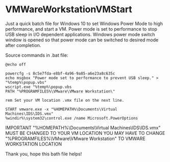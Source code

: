 # VMWareWorkstationVMStart
Just a quick batch file for Windows 10 to set Windows Power Mode to high performance, and start a VM.
Power mode is set to performance to stop USB sleep in I/O dependent applications.
Windows power mode switch window is opened so that power mode can be switched to desired mode after completion.

Source commands in .bat file:

```
@echo off

powercfg -s 8c5e7fda-e8bf-4a96-9a85-a6e23a8c635c
echo msgbox "Power mode set to performance to prevent USB sleep." > "%temp%\popup.vbs"
wscript.exe "%temp%\popup.vbs
PATH "%PROGRAMFILES%\VMware\VMware Workstation\"

rem Set your VM location .vmx file on the next line.

START vmware.exe -x "%HOMEPATH%\Documents\Virtual Machines\IDS\IDS.vmx"
%windir%\system32\control.exe /name Microsoft.PowerOptions
```

IMPORTANT
"%HOMEPATH%\Documents\Virtual Machines\IDS\IDS.vmx" MUST BE CHANGED TO YOUR VM LOCATION
YOU MAY HAVE TO CHANGE "%PROGRAMFILES%\VMware\VMware Workstation\" TO VMWARE WORKSTATION LOCATION

Thank you, hope this bath file helps!
